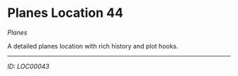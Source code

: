 # Planes Location 44

*Planes*

A detailed planes location with rich history and plot hooks.

---
*ID: LOC00043*